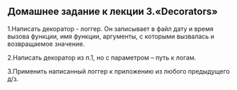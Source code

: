 ## Домашнее задание к лекции 3.«Decorators»
1.Написать декоратор - логгер. Он записывает в файл дату и время вызова функции, имя функции, аргументы, с которыми вызвалась и возвращаемое значение.

2.Написать декоратор из п.1, но с параметром – путь к логам.

3.Применить написанный логгер к приложению из любого предыдущего д/з.